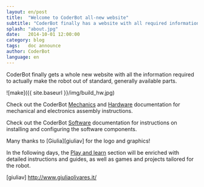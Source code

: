 ```yaml
---
layout: en/post
title:  "Welcome to CoderBot all-new website"
subtitle: "CoderBot finally has a website with all required information to build it"
splash: "about.jpg"
date:   2014-10-01 12:00:00
category: blog
tags:   doc announce
author: CoderBot
language: en
---
```

CoderBot finally gets a whole new website with all the information required to actually make the robot out of standard, generally available parts.

![make]({{ site.baseurl }}/img/build_hw.jpg)

Check out the CoderBot [Mechanics][coderbot-make-mh] and [Hardware][coderbot-make-hw] documentation for mechanical and electronics assembly instructions.

Check out the CoderBot [Software][coderbot-make-sw] documentation for instructions on installing and configuring the software components.

Many thanks to [Giulia][giuliav] for the logo and graphics!

In the following days, the [Play and learn][projects] section will be enriched with detailed instructions and guides, as well as games and projects tailored for the robot.

[coderbot-make-mh]: {{site.baseurl}}/en/how_to_build_mh.html
[coderbot-make-hw]: {{site.baseurl}}/en/how_to_build_hw.html
[coderbot-make-sw]: {{site.baseurl}}/en/how_to_build_sw.html
[projects]: {{site.baseurl}}/en/projects.html
[giuliav] http://www.giuliaolivares.it/
